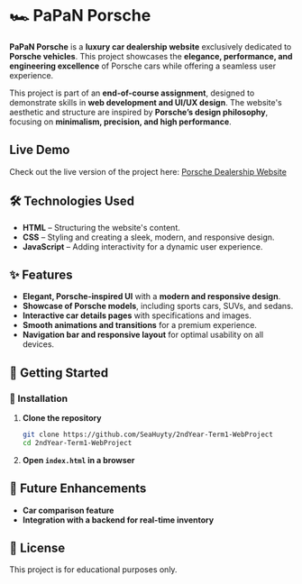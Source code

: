 # 🏎️ PaPaN Porsche  

**PaPaN Porsche** is a **luxury car dealership website** exclusively dedicated to **Porsche vehicles**. This project showcases the **elegance, performance, and engineering excellence** of Porsche cars while offering a seamless user experience.  

This project is part of an **end-of-course assignment**, designed to demonstrate skills in **web development and UI/UX design**. The website's aesthetic and structure are inspired by **Porsche’s design philosophy**, focusing on **minimalism, precision, and high performance**.  

## Live Demo

Check out the live version of the project here: [Porsche Dealership Website](https://2ndyear-term1-webproject-porsche-dealership.vercel.app/index.html)

## 🛠️ Technologies Used  

- **HTML** – Structuring the website's content.  
- **CSS** – Styling and creating a sleek, modern, and responsive design.  
- **JavaScript** – Adding interactivity for a dynamic user experience.  

## ✨ Features  

- **Elegant, Porsche-inspired UI** with a **modern and responsive design**.  
- **Showcase of Porsche models**, including sports cars, SUVs, and sedans.  
- **Interactive car details pages** with specifications and images.  
- **Smooth animations and transitions** for a premium experience.  
- **Navigation bar and responsive layout** for optimal usability on all devices.    

## 🚀 Getting Started  
### 🔧 Installation  
1. **Clone the repository**  
   ```sh
   git clone https://github.com/SeaHuyty/2ndYear-Term1-WebProject
   cd 2ndYear-Term1-WebProject
   ```  
2. **Open `index.html` in a browser**  

## 📌 Future Enhancements  
- **Car comparison feature**  
- **Integration with a backend for real-time inventory**  

## 📜 License  
This project is for educational purposes only.   
